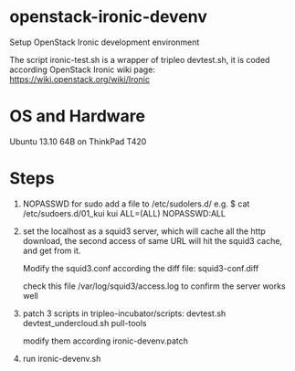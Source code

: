 openstack-ironic-devenv
=======================

Setup OpenStack Ironic development environment


The script ironic-test.sh is a wrapper of tripleo devtest.sh, it is coded
according OpenStack Ironic wiki page:
https://wiki.openstack.org/wiki/Ironic


OS and Hardware
===============
Ubuntu 13.10 64B on ThinkPad T420

Steps
=====
1. NOPASSWD for sudo
   add a file to /etc/sudolers.d/
   e.g.  $ cat /etc/sudoers.d/01\_kui 
         kui ALL=(ALL) NOPASSWD:ALL

2. set the localhost as a squid3 server, which will cache all the http
   download, the second access of same URL will hit the squid3 cache, and get
   from it. 
   
   Modify the squid3.conf according the diff file:
   squid3-conf.diff

   check this file /var/log/squid3/access.log to confirm the server works well

3. patch 3 scripts in tripleo-incubator/scripts:
   devtest.sh
   devtest\_undercloud.sh
   pull-tools

   modify them according ironic-devenv.patch

4. run ironic-devenv.sh

